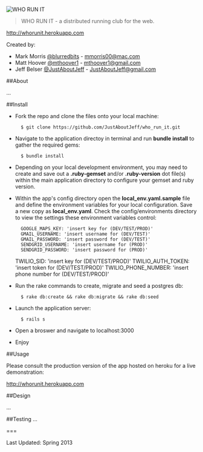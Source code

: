 ![WHO RUN IT](http://i.minus.com/iFQ6RJ7jHO4LB.png "WHO RUN IT")

> WHO RUN IT - a distributed running club for the web.

<http://whorunit.herokuapp.com>

Created by:

- Mark Morris [@blurredbits](http://www.twitter.com/blurredbits) - <mmorris00@mac.com>
- Matt Hoover [@mthoover1](http://www.twitter.com/mthoover1) - <mthoover1@gmail.com>
- Jeff Belser [@JustAboutJeff](http://www.twitter.com/justaboutjeff) - <JustAboutJeff@gmail.com>

##About

 ...


##Install

- Fork the repo and clone the files onto your local machine:

    	$ git clone https://github.com/JustAboutJeff/who_run_it.git

- Navigate to the application directoy in terminal and run **bundle install** to gather the required gems:

    	$ bundle install

- Depending on your local development environment, you may need to create and save out a **.ruby-gemset** and/or **.ruby-version** dot file(s) within the main application directory to configure your gemset and ruby version.

- Within the app's config directory open the **local_env.yaml.sample** file and define the environment variables for your local configuration. Save a new copy as **local_env.yaml**. Check the config/environments directory to view the settings these environment variables control:

    	GOOGLE_MAPS_KEY: 'insert key for (DEV/TEST/PROD)'
    	GMAIL_USERNAME: 'insert username for (DEV/TEST)'
    	GMAIL_PASSWORD: 'insert password for (DEV/TEST)'
    	SENDGRID_USERNAME: 'insert username for (PROD)'
    	SENDGRID_PASSWORD: 'insert password for (PROD)'
	TWILIO_SID: 'insert key for (DEV/TEST/PROD)'
	TWILIO_AUTH_TOKEN: 'insert token for (DEV/TEST/PROD)'
	TWILIO_PHONE_NUMBER: 'insert phone number for (DEV/TEST/PROD)'

- Run the rake commands to create, migrate and seed a postgres db:

    	$ rake db:create && rake db:migrate && rake db:seed

- Launch the application server:

		$ rails s

- Open a broswer and navigate to localhost:3000

- Enjoy

##Usage

Please consult the production version of the app hosted on heroku for a live demonstration:

<http://whorunit.herokuapp.com>

##Design

 ...


##Testing
 ...

===

Last Updated: Spring 2013

